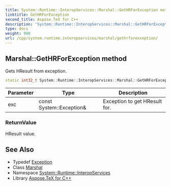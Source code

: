```yaml
---
title: System::Runtime::InteropServices::Marshal::GetHRForException method
linktitle: GetHRForException
second_title: Aspose.TeX for C++
description: 'System::Runtime::InteropServices::Marshal::GetHRForException method. Gets HResult from exception in C++.'
type: docs
weight: 900
url: /cpp/system.runtime.interopservices/marshal/gethrforexception/
---
```

## Marshal::GetHRForException method


Gets HResult from exception.

```cpp
static int32_t System::Runtime::InteropServices::Marshal::GetHRForException(const System::Exception &exc)
```


| Parameter | Type | Description |
| --- | --- | --- |
| exc | const System::Exception\& | Exception to get HResult for. |

### ReturnValue

HResult value.

## See Also

* Typedef [Exception](../../../system/exception/)
* Class [Marshal](../)
* Namespace [System::Runtime::InteropServices](../../)
* Library [Aspose.TeX for C++](../../../)
